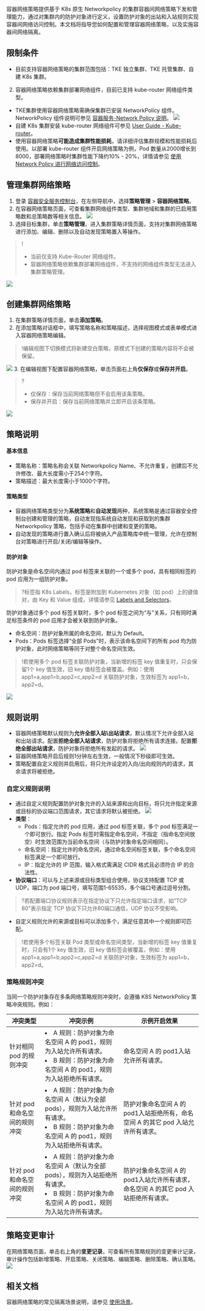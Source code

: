 容器网络策略提供基于 K8s 原生 Networkpolicy 的集群容器间网络策略下发和管理能力，通过对集群内的防护对象进行定义，设置防护对象的出站和入站规则实现容器间网络访问控制。本文档将指导您如何配置和管理容器网络策略，以及实施容器间网络隔离。



## 限制条件
- 目前支持容器网络策略的集群范围包括：TKE 独立集群、TKE 托管集群、自建 K8s 集群。
2. 容器网络策略依赖集群部署网络组件，目前已支持 kube-router 网络组件类型。 
  - TKE集群使用容器网络策略需确保集群已安装 NetworkPolicy 组件。NetworkPolicy 组件说明可参见 [容器服务-Network Policy 说明](https://cloud.tencent.com/document/product/457/50841)。
 ![](https://qcloudimg.tencent-cloud.cn/raw/fb7b23cbbf8da458a4ede060886bbb28.png)
  - 自建 K8s 集群安装 kube-router 网络组件可参见 [User Guide - Kube-router](https://www.kube-router.io/docs/user-guide/#try-kube-router-with-cluster-installers)。
- 使用容器网络策略**可能造成集群性能损耗**，请详细评估集群规模和性能损耗后使用。以部署 kube-router 组件开启网络策略为例，Pod 数量从2000增长到8000，部署网络策略时集群性能下降约10% - 20%，详情请参见 [使用 Network Policy 进行网络访问控制](https://cloud.tencent.com/document/product/457/19793)。


## 管理集群网络策略
1. 登录 [容器安全服务控制台](https://console.cloud.tencent.com/tcss)，在左侧导航中，选择**策略管理** > **容器网络策略**。
2. 在容器网络策略页面，可查看集群网络组件类型、集群地域和集群的已启用策略数和总策略数等相关信息。
![](https://qcloudimg.tencent-cloud.cn/raw/777f012df8ae2e2f079e1861b39d57d5.png)
3. 选择目标集群，单击**策略管理**，进入集群策略详情页面，支持对集群网络策略进行添加、编辑、删除以及自动发现策略置入等操作。
>!
>- 当前仅支持 Kube-Router 网络组件。
>- 容器网络策略依赖集群部署网络组件，不支持的网络组件类型无法进入集群策略管理。
>
![](https://qcloudimg.tencent-cloud.cn/raw/d66ac5495dd18eae18b155c071909403.png)


## 创建集群网络策略
1. 在集群策略详情页面，单击**添加策略**。
2. 在添加策略对话框中，填写策略名称和策略描述，选择视图模式或表单模式进入容器网络策略编辑。
>!编辑视图下切换模式将新建空白策略，原模式下创建的策略内容将不会被保留。
>
![](https://qcloudimg.tencent-cloud.cn/raw/ab0506866daa063c8434e946f0bf83f5.png)
3. 在编辑视图下配置容器网络策略，单击页面右上角**仅保存**或**保存并开启**。
>?
>- 仅保存：保存当前网络策略但不会启用该条策略。
>- 保存并开启：保存当前网络策略并立即开启该条策略。
>
![](https://qcloudimg.tencent-cloud.cn/raw/fe306402789a65682743697d9f35ced8.png)

## 策略说明
#### 基本信息
 - 策略名称：策略名称会关联 Networkpolicy Name、不允许重复，创建后不允许修改、最大长度需小于254个字符。
 - 策略描述：最大长度需小于1000个字符。


#### 策略类型
- 容器网络策略类型分为**系统策略**和**自动发现**两种，系统策略是通过容器安全控制台创建和管理的策略，自动发现指系统自动发现和获取到的集群 Networkpolicy 策略，包括手动在集群中创建和变更的策略。
- 自动发现的策略进行置入确认后将被纳入产品策略库中统一管理，允许在控制台对策略进行开启/关闭/编辑等操作。

#### 防护对象
防护对象是命名空间内通过 pod 标签来关联的一个或多个 pod，具有相同标签的 pod 应用为一组防护对象。
>?标签指 K8s Labels，标签是附加到 Kubernetes 对象（如 pod）上的键值对，由 Key 和 Value 组成，详情请参见 [Labels and Selectors](https://kubernetes.io/docs/concepts/overview/working-with-objects/labels/)。
>

防护对象通过多个 pod 标签关联时，多个 pod 标签之间为“与”关系，只有同时满足标签条件的 pod 应用才会被关联到防护对象。

- 命名空间：防护对象所属的命名空间，默认为 Default。
- Pods：Pods 标签选择“全部 Pods”时，表示该命名空间下的所有 pod 均为防护对象，此时网络策略等同于对整个命名空间生效。
>!若使用多个 pod 标签关联防护对象，当新增的标签 key 值重复时，只会保留1个 key 值生效，旧 key 值标签会被覆盖。例如：使用 app1=a,app1=b,app2=c,app2=d 关联防护对象，生效标签为 app1=b，app2=d。
>
![](https://qcloudimg.tencent-cloud.cn/raw/03934eecab725ab3a0eb6a25562b2d3f.png)

## 规则说明
- 容器网络策略默认规则为**允许全部入站\出站请求**，默认情况下允许全部入站和出站请求。配置**拒绝全部入站请求**，防护对象将拒绝所有请求连接。配置**拒绝全部出站请求**，防护对象将拒绝所有发起的请求。
![](https://qcloudimg.tencent-cloud.cn/raw/1748e3c201fb15ffd0941cdf2bcdc0c1.png)
- 容器网络策略开启后规则1分钟左右生效，一般情况下秒级即可生效。
- 策略配置自定义规则并启用后，将只允许设定的入向/出向规则内的请求，其余请求将被拒绝。

### 自定义规则说明
- 通过自定义规则配置防护对象允许的入站来源和出向目标，将只允许指定来源或目标的协议端口范围请求，其它请求将默认被拒绝。
![](https://qcloudimg.tencent-cloud.cn/raw/16660ea2a687b16ffd382ef8970c7a84.png)
 - **类型**：
   - Pods：指定允许的 pod 应用，通过 pod 标签关联，多个 pod 标签满足一个即可放行。指定 Pods 标签时需指定命名空间，不指定（指命名空间放空）时生效范围为当前命名空间（与防护对象命名空间相同）。
   - 命名空间：指定允许的命名空间，通过命名空间标签关联，多个命名空间标签满足一个即可放行。
   - IP：指定允许的 IP 范围，输入格式需满足 CIDR 格式且必须符合 IP 的合法性。
  - **协议端口**：可以与上述来源或目标类型组合使用，协议支持配置 TCP 或 UDP，端口为 pod 端口号，填写范围1-65535，多个端口号通过逗号分割。
>?若配置端口协议规则表示在指定协议下只允许指定端口请求，如“TCP 80”表示指定 TCP 协议下只允许80端口通信，UDP 协议不受影响。
>
- 自定义规则允许的来源或目标可以添加多个，满足任意其中一个规则即可匹配。
>!若使用多个标签关联 Pod 类型或命名空间类型，当新增的标签 key 值重复时，只会有1个 key 值生效，旧 key 值标签会被覆盖，例如：使用 app1=a,app1=b,app2=c,app2=d 关联防护对象，生效标签为 app1=b，app2=d。


### 策略规则冲突
当同一个防护对象存在多条网络策略规则冲突时，会遵循 K8S NetworkPolicy 策略冲突规则。例如：

| 冲突类型                      | 冲突示例                                                     | 示例开启效果                                                 |
| ----------------------------- | ------------------------------------------------------------ | ------------------------------------------------------------ |
| 针对相同 pod 的规则冲突       | <li>A 规则：防护对象为命名空间 A 的 pod1，规则为入站允许所有请求。</li><li>B 规则：防护对象为命名空间 A 的 pod1，规则为入站拒绝所有请求。</li> | 命名空间 A 的 pod1入站允许所有请求。                          |
| 针对 pod 和命名空间的规则冲突 | <li>A 规则：防护对象为命名空间 A（默认为全部 pods），规则为入站允许所有请求。</li><li>B 规则：防护对象为命名空间 A 的 pod1，规则为入站拒绝所有请求。</li> | 防护对象命名空间 A 的 pod1入站拒绝所有，命名空间 A 的其它 pod 入站允许所有请求。 |
| 针对 pod 和命名空间的规则冲突 | <li>A 规则：防护对象为命名空间 A（默认为全部 pods），规则为入站拒绝所有请求。</li><li>B 规则：防护对象为命名空间 A 的 pod1，规则为入站允许所有请求。</li> | 防护对象命名空间 A 的 pod1入站允许所有请求，命名空间 A 的其它 pod 入站拒绝所有请求。 |


## 策略变更审计
在网络策略页面，单击右上角的**变更记录**，可查看所有策略规则的变更审计记录，审计操作包括新增策略、开启策略、关闭策略、编辑策略、删除策略、确认策略。
![](https://qcloudimg.tencent-cloud.cn/raw/852cc45929a7f779f194b6881f3712af.png)

## 相关文档
容器网络策略的常见隔离场景说明，请参见 [使用场景](https://cloud.tencent.com/document/product/1285/80415)。

